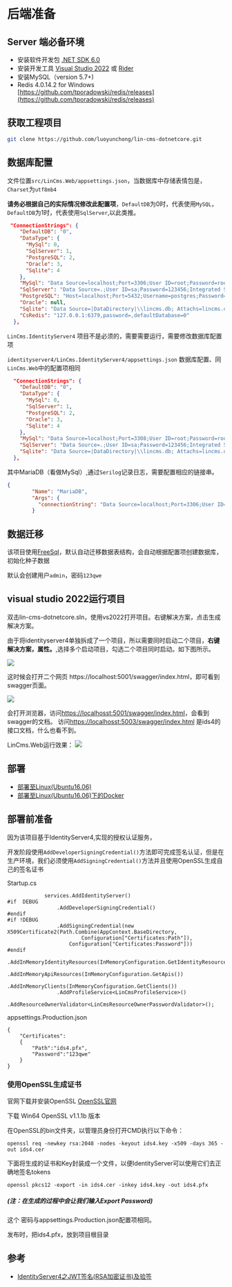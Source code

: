 # 后端准备

## Server 端必备环境
* 安装软件开发包 [.NET SDK 6.0](https://dotnet.microsoft.com/zh-cn/download/dotnet/6.0)   
* 安装开发工具  [Visual Studio 2022](https://visualstudio.microsoft.com/zh-hans/vs/)  或 [Rider](https://www.jetbrains.com/rider/)
* 安装MySQL（version 5.7+)
* Redis 4.0.14.2 for Windows [https://github.com/tporadowski/redis/releases](https://github.com/tporadowski/redis/releases)

## 获取工程项目
```bash
git clone https://github.com/luoyunchong/lin-cms-dotnetcore.git
```

## 数据库配置

文件位置`src/LinCms.Web/appsettings.json`，当数据库中存储表情包是，`Charset`为`utf8mb4`

**请务必根据自己的实际情况修改此配置项**，`DefaultDB`为0时，代表使用`MySQL`，`DefaultDB`为1时，代表使用`SqlServer`,以此类推。
```json
 "ConnectionStrings": {
    "DefaultDB": "0",
    "DataType": {
      "MySql": 0,
      "SqlServer": 1,
      "PostgreSQL": 2,
      "Oracle": 3,
      "Sqlite": 4
    },
    "MySql": "Data Source=localhost;Port=3306;User ID=root;Password=root;Initial Catalog=lincms;Charset=utf8mb4;SslMode=none;Max pool size=1;Connection LifeTime=20",
    "SqlServer": "Data Source=.;User ID=sa;Password=123456;Integrated Security=True;Initial Catalog=LinCMS;Pooling=true;Min Pool Size=1",
    "PostgreSQL": "Host=localhost;Port=5432;Username=postgres;Password=123456; Database=lincms;Pooling=true;Minimum Pool Size=1",
    "Oracle": null,
    "Sqlite": "Data Source=|DataDirectory|\\lincms.db; Attachs=lincms.db; Pooling=true;Min Pool Size=1",
    "CsRedis": "127.0.0.1:6379,password=,defaultDatabase=0"
  },
```
`LinCms.IdentityServer4` 项目不是必须的，需要需要运行，需要修改数据库配置项

`identityserver4/LinCms.IdentityServer4/appsettings.json` 数据库配置、同`LinCms.Web`中的配置项相同

```json
  "ConnectionStrings": {
    "DefaultDB": "0",
    "DataType": {
      "MySql": 0,
      "SqlServer": 1,
      "PostgreSQL": 2,
      "Oracle": 3,
      "Sqlite": 4
    },
    "MySql": "Data Source=localhost;Port=3308;User ID=root;Password=root;Initial Catalog=lincms;Charset=utf8mb4;SslMode=none;Max pool size=1;Connection LifeTime=20",
    "SqlServer": "Data Source=.;User ID=sa;Password=123456;Integrated Security=True;Initial Catalog=LinCMS;Pooling=true;Min Pool Size=1",
    "Sqlite": "Data Source=|DataDirectory|\\lincms.db; Attachs=lincms.db; Pooling=true;Min Pool Size=1"
  },
```

其中MariaDB（看做MySql）,通过`Serilog`记录日志，需要配置相应的链接串。
```json
{
        "Name": "MariaDB",
        "Args": {
          "connectionString": "Data Source=localhost;Port=3306;User ID=root;Password=root;Initial Catalog=lincms;Charset=utf8mb4;SslMode=none;Max pool size=1;Connection LifeTime=20",
        }
```

## 数据迁移
该项目使用[FreeSql](https://github.com/2881099/FreeSql)，默认自动迁移数据表结构，会自动根据配置项创建数据库，初始化种子数据

默认会创建用户`admin`，密码`123qwe`


## visual studio 2022运行项目
双击lin-cms-dotnetcore.sln，使用vs2022打开项目。右键解决方案，点击生成解决方案。

由于将identityserver4单独拆成了一个项目，所以需要同时启动二个项目，**右键解决方案，属性。**,选择多个启动项目，勾选二个项目同时启动。如下图所示。

![](https://pic.downk.cc/item/5e83fd74504f4bcb04cf5474.png)

这时候会打开二个网页  https://localhost:5001/swagger/index.html，即可看到swagger页面。



![](https://pic.downk.cc/item/5e83ffd1504f4bcb04d0f039.jpg)

会打开浏览器，访问[https://localhosst:5001/swagger/index.html](https://localhosst:5001/swagger/index.html)，会看到swagger的文档。
访问[https://localhosst:5003/swagger/index.html](https://localhosst:5001/swagger/index.html) 是ids4的接口文档，什么也看不到。

LinCms.Web运行效果：
![](https://ae01.alicdn.com/kf/He52bc4d3708242d2995419bb584e1f53Q.jpg)



## 部署
- [部署至Linux(Ubuntu16.06)](https://blog.igeekfan.cn/2022/06/09/dotnetcore/ASP.NET-Core-Deploy-To-Ubuntu)
- [部署至Linux(Ubuntu16.06)下的Docker](https://blog.igeekfan.cn/2022/06/09/dotnetcore/ASP.NET-Core-Deploy-To-Docker-Ubuntu/)

## 部署前准备
因为该项目基于IdentityServer4,实现的授权认证服务，

开发阶段使用`AddDeveloperSigningCredential()`方法即可完成签名认证，但是在生产环境，我们必须使用`AddSigningCredential()`方法并且使用OpenSSL生成自己的签名证书

Startup.cs
```
            services.AddIdentityServer()
#if  DEBUG
                .AddDeveloperSigningCredential()
#endif
#if !DEBUG
                .AddSigningCredential(new X509Certificate2(Path.Combine(AppContext.BaseDirectory,
                        Configuration["Certificates:Path"]),
                    Configuration["Certificates:Password"]))
#endif
                .AddInMemoryIdentityResources(InMemoryConfiguration.GetIdentityResources())
                .AddInMemoryApiResources(InMemoryConfiguration.GetApis())
                .AddInMemoryClients(InMemoryConfiguration.GetClients())
                .AddProfileService<LinCmsProfileService>()
                .AddResourceOwnerValidator<LinCmsResourceOwnerPasswordValidator>();
```

appsettings.Production.json

```
{
    "Certificates":
    {
        "Path":"ids4.pfx",
        "Password":"123qwe"
    }
}
```

### 使用OpenSSL生成证书

官网下载并安装OpenSSL [OpenSSL官网](https://slproweb.com/products/Win32OpenSSL.html)

下载 Win64 OpenSSL v1.1.1b 版本

在OpenSSL的bin文件夹，以管理员身份打开CMD执行以下命令：

```
openssl req -newkey rsa:2048 -nodes -keyout ids4.key -x509 -days 365 -out ids4.cer
```
下面将生成的证书和Key封装成一个文件，以便IdentityServer可以使用它们去正确地签名tokens
```
openssl pkcs12 -export -in ids4.cer -inkey ids4.key -out ids4.pfx 
```
##### (注：在生成的过程中会让我们输入Export Password)
这个 密码与appsettings.Production.json配置项相同。

发布时，把ids4.pfx，放到项目根目录

## 参考
- [IdentityServer4之JWT签名(RSA加密证书)及验签](https://www.cnblogs.com/guolianyu/p/9872661.html)

